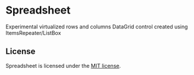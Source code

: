 # Spreadsheet

Experimental virtualized rows and columns DataGrid control created using ItemsRepeater/ListBox

## License

Spreadsheet is licensed under the [MIT license](LICENSE).
